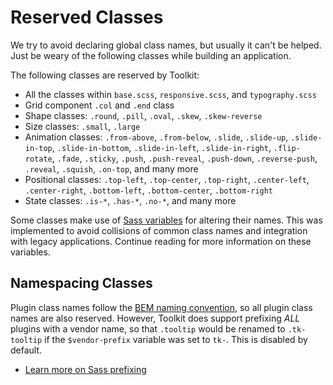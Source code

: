 # Reserved Classes #

We try to avoid declaring global class names, but usually it can't be helped.
Just be weary of the following classes while building an application.

The following classes are reserved by Toolkit:

* All the classes within `base.scss`, `responsive.scss`, and `typography.scss`
* Grid component `.col` and `.end` class
* Shape classes: `.round`, `.pill`, `.oval`, `.skew`, `.skew-reverse`
* Size classes: `.small`, `.large`
* Animation classes: `.from-above`, `.from-below`, `.slide`, `.slide-up`, `.slide-in-top`,
    `.slide-in-bottom`, `.slide-in-left`, `.slide-in-right`, `.flip-rotate`,
    `.fade`, `.sticky`, `.push`, `.push-reveal`, `.push-down`, `.reverse-push`,
    `.reveal`, `.squish`, `.on-top`, and many more
* Positional classes: `.top-left`, `.top-center`, `.top-right`, `.center-left`, `.center-right`,
    `.bottom-left`, `.bottom-center`, `.bottom-right`
* State classes: `.is-*`, `.has-*`, `.no-*`, and many more

Some classes make use of [Sass variables](../sass/variables.md) for altering their names.
This was implemented to avoid collisions of common class names and integration with legacy applications.
Continue reading for more information on these variables.

## Namespacing Classes ##

Plugin class names follow the [BEM naming convention](bem.md), so all plugin class names are also reserved.
However, Toolkit does support prefixing *ALL* plugins with a vendor name,
so that `.tooltip` would be renamed to `.tk-tooltip` if the `$vendor-prefix` variable was set to `tk-`.
This is disabled by default.

* [Learn more on Sass prefixing](../sass/variables.md)